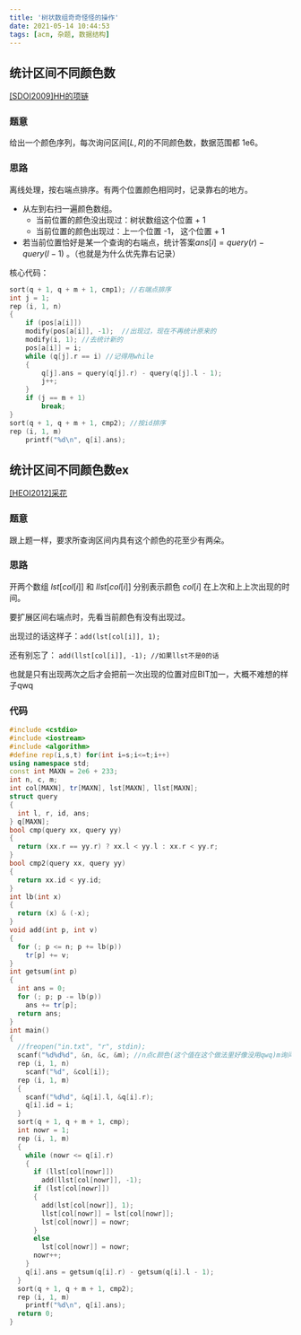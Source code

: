 ```yaml
---
title: '树状数组奇奇怪怪的操作'
date: 2021-05-14 10:44:53
tags: [acm, 杂题, 数据结构]
---
```


## 统计区间不同颜色数

[[SDOI2009]HH的项链](https://www.luogu.com.cn/problem/P1972)

### 题意

给出一个颜色序列，每次询问区间$[L, R]$的不同颜色数，数据范围都 1e6。

### 思路

离线处理，按右端点排序。有两个位置颜色相同时，记录靠右的地方。

* 从左到右扫一遍颜色数组。
  * 当前位置的颜色没出现过：树状数组这个位置 + 1
  * 当前位置的颜色出现过：上一个位置 -1， 这个位置 + 1
* 若当前位置恰好是某一个查询的右端点，统计答案$ans[i] = query(r) - query(l - 1)$ 。（也就是为什么优先靠右记录）

核心代码：

```cpp
sort(q + 1, q + m + 1, cmp1); //右端点排序
int j = 1;
rep (i, 1, n)
{
	if (pos[a[i]])
	modify(pos[a[i]], -1);	//出现过，现在不再统计原来的
    modify(i, 1); //去统计新的
	pos[a[i]] = i;
	while (q[j].r == i) //记得用while
	{
		q[j].ans = query(q[j].r) - query(q[j].l - 1);
		j++;
	}
	if (j == m + 1)
		break;
}
sort(q + 1, q + m + 1, cmp2); //按id排序
rep (i, 1, m)
	printf("%d\n", q[i].ans);
```

## 统计区间不同颜色数ex

[[HEOI2012]采花](https://www.luogu.com.cn/problem/P4113)

### 题意

跟上题一样，要求所查询区间内具有这个颜色的花至少有两朵。

### 思路

开两个数组 $lst[col[i]]$ 和 $llst[col[i]]$ 分别表示颜色 $col[i]$ 在上次和上上次出现的时间。

要扩展区间右端点时，先看当前颜色有没有出现过。

出现过的话这样子：`add(lst[col[i]], 1); ` 

还有别忘了：  `add(llst[col[i]], -1); //如果llst不是0的话`

也就是只有出现两次之后才会把前一次出现的位置对应BIT加一，大概不难想的样子qwq

### 代码

```cpp
#include <cstdio>
#include <iostream>
#include <algorithm>
#define rep(i,s,t) for(int i=s;i<=t;i++)
using namespace std;
const int MAXN = 2e6 + 233;
int n, c, m;
int col[MAXN], tr[MAXN], lst[MAXN], llst[MAXN];
struct query
{
  int l, r, id, ans;
} q[MAXN];
bool cmp(query xx, query yy)
{
  return (xx.r == yy.r) ? xx.l < yy.l : xx.r < yy.r;
}
bool cmp2(query xx, query yy)
{
  return xx.id < yy.id;
}
int lb(int x)
{
  return (x) & (-x);
}
void add(int p, int v)
{
  for (; p <= n; p += lb(p))
    tr[p] += v;
}
int getsum(int p)
{
  int ans = 0;
  for (; p; p -= lb(p))
    ans += tr[p];
  return ans;
}
int main()
{
  //freopen("in.txt", "r", stdin);
  scanf("%d%d%d", &n, &c, &m); //n点c颜色(这个值在这个做法里好像没用qwq)m询问
  rep (i, 1, n)
    scanf("%d", &col[i]);
  rep (i, 1, m)
  {
    scanf("%d%d", &q[i].l, &q[i].r);
    q[i].id = i;
  }
  sort(q + 1, q + m + 1, cmp);
  int nowr = 1;
  rep (i, 1, m)
  {
    while (nowr <= q[i].r)
    {
      if (llst[col[nowr]])
        add(llst[col[nowr]], -1);
      if (lst[col[nowr]])
      {
        add(lst[col[nowr]], 1);
        llst[col[nowr]] = lst[col[nowr]];
        lst[col[nowr]] = nowr;
      }
      else
        lst[col[nowr]] = nowr;
      nowr++;
    }
    q[i].ans = getsum(q[i].r) - getsum(q[i].l - 1);
  }
  sort(q + 1, q + m + 1, cmp2);
  rep (i, 1, m)
    printf("%d\n", q[i].ans);
  return 0;
}
```

